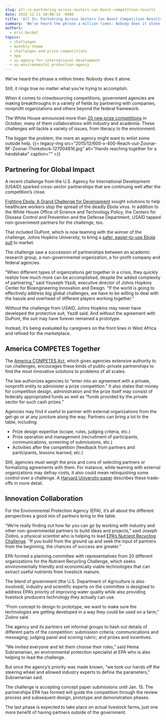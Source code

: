 ```yaml
---
slug: all-in-partnering-across-sectors-can-boost-competition-results
date: 2015-12-11 10:00:14 -0400
title: 'All In: Partnering Across Sectors Can Boost Competition Results'
summary: 'We’ve heard the phrase a million times: Nobody does it alone. Still, it rings true no matter what you’re trying to accomplish. When it comes to crowdsourcing competitions, government agencies are making breakthroughs in a variety of fields by partnering with companies, nonprofit organizations and others beyond the federal framework. The White House announced more'
authors:
  - eric-beidel
topics:
  - challenges
  - monthly-theme
  - challenges-and-prize-competitions
  - epa
  - us-agency-for-international-development
  - us-environmental-protection-agency
---
```


We’ve heard the phrase a million times: Nobody does it alone.

Still, it rings true no matter what you’re trying to accomplish.

When it comes to crowdsourcing competitions, government agencies are making breakthroughs in a variety of fields by partnering with companies, nonprofit organizations and others beyond the federal framework.

The White House announced more than [20 new prize competitions](https://www.whitehouse.gov/the-press-office/2015/10/07/fact-sheet-administration-celebrates-five-year-anniversary-challengegov) in October, many of them collaborations with industry and academia. These challenges will tackle a variety of issues, from literacy to the environment.

The bigger the problem, the more an agency might want to enlist some outside help. {{< legacy-img src="2015/12/600-x-400-Reach-out-Zoonar-RF-Zoonar-Thinkstock-127004816.jpg" alt="Hands reaching together for a handshake" caption="" >}}

## Partnering for Global Impact

A recent challenge from the U.S. Agency for International Development (USAID) sparked cross-sector partnerships that are continuing well after the competition’s close.

[Fighting Ebola: A Grand Challenge for Development](http://www.ebolagrandchallenge.net/) sought solutions to help healthcare workers stop the spread of the deadly Ebola virus. In addition to the White House Office of Science and Technology Policy, the Centers for Disease Control and Prevention and the Defense Department, USAID tapped non-government partners for the challenge, too.

That included DuPont, which is now teaming with the winner of the challenge, Johns Hopkins University, to bring a [safer, easier-to-use Ebola suit](http://www.ebolagrandchallenge.net/a-safer-and-faster-doffing-ppe-for-frontline-health-workers) to market.

The challenge saw a succession of partnerships between an academic research group, a non-governmental organization, a for-profit company and federal agencies.

“When different types of organizations get together in a crisis, they quickly realize how much more can be accomplished, despite the added complexity of partnering,” said Youseph Yazdi, executive director of Johns Hopkins Center for Bioengineering Innovation and Design. “If the world is going to effectively address big global challenges, we have to be willing to deal with the hassle and overhead of different players working together.”

Without the challenge from USAID, Johns Hopkins may never have developed the protective suit, Yazdi said. And without the agreement with DuPont, the suit may have forever remained a prototype.

Instead, it’s being evaluated by caregivers on the front lines in West Africa and refined for the marketplace.

## America COMPETES Together

The [America COMPETES Act](http://www.gpo.gov/fdsys/pkg/PLAW-111publ358/pdf/PLAW-111publ358.pdf), which gives agencies extensive authority to run challenges, encourages these kinds of public-private partnerships to find the most innovative solutions to problems of all scales.

The law authorizes agencies to “enter into an agreement with a private, nonprofit entity to administer a prize competition.” It also states that money for competition design, administration and the prize itself may consist of federally appropriated funds as well as “funds provided by the private sector for such cash prizes.”

Agencies may find it useful to partner with external organizations from the get-go or at any juncture along the way. Partners can bring a lot to the table, including:

  * Prize design expertise (scope, rules, judging criteria, etc.)
  * Prize operation and management (recruitment of participants, communications, screening of submissions, etc.)
  * Activities after the competition (feedback from partners and participants, lessons learned, etc.)

Still, agencies must weigh the pros and cons of selecting partners or formalizing agreements with them. For instance, while teaming with external organizations may defray costs, it also could mean relinquishing some control over a challenge. A [Harvard University paper](http://papers.ssrn.com/sol3/papers.cfm?abstract_id=2083755) describes these trade-offs in more detail.

## Innovation Collaboration

For the Environmental Protection Agency (EPA), it’s all about the different perspectives a good mix of partners bring to the table.

“We’re really finding out how far you can go by working with industry and other non-governmental partners to build ideas and projects,” said Joseph Ziobro, a physical scientist who is helping to lead [EPA’s Nutrient Recycling Challenge](https://www.challenge.gov/challenge/nutrient-recycling-challenge/). “If you build from the ground up and seek the input of partners from the beginning, the chances of success are greater.”

EPA formed a planning committee with representatives from 20 different organizations for the Nutrient Recycling Challenge, which seeks environmentally friendly and economically viable technologies that can extract useful nutrients from livestock manure.

The blend of government (the U.S. Department of Agriculture is also involved), industry and scientific experts on the committee is designed to address EPA’s priority of improving water quality while also providing livestock producers technology they actually can use.

“From concept to design to prototype, we want to make sure the technologies are getting developed in a way they could be used on a farm,” Ziobro said.

The agency and its partners set informal groups to hash out details of different parts of the competition: submission criteria; communications and messaging; judging panel and scoring rubric; and prizes and incentives.

“We invited everyone and let them choose their roles,” said Hema Subramanian, an environmental protection specialist at EPA who is also helping to lead the challenge.

But once the agency’s priority was made known, “we took our hands off the steering wheel and allowed industry experts to define the parameters,” Subramanian said.

The challenge is accepting concept paper submissions until Jan. 15. The partnerships EPA has formed will guide the competition through the review process and subsequent design, prototype and demonstration phases.

The last phase is expected to take place on actual livestock farms, just one more benefit of having partners outside of the government.
